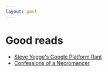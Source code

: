 ```yaml
---
layout: post
---
```


# Good reads
- [Steve Yegge's Google Platform Rant](https://gist.github.com/chitchcock/1281611)
- [Confessions of a Necromancer](http://hintjens.com/blog:125)